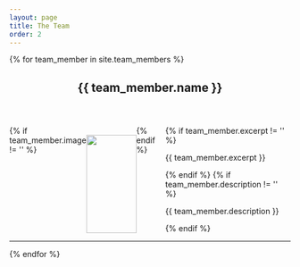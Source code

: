 ```yaml
---
layout: page
title: The Team 
order: 2
---
```




{% for team_member in site.team_members %}
<section>
  <header>
    <h2 style="margin-bottom: 0">{{ team_member.name }}</h2>
    <!-- <h5 style="margin: 0">role: {{ team_member.role }}</h5> -->
  </header>
  
  <div style="display: flex;">
    {% if team_member.image != '' %}
      <div style="margin-top: 1rem; width: 40%; max-width: 12.5rem;">
        <img style="display: block; width: 100%; height: auto;" src="{{ team_member.image }}" />
      </div>
    {% endif %}
    <div style="margin-left: 1rem; width: 100%;">
      {% if team_member.excerpt != '' %}
        <p>{{ team_member.excerpt }}</p>
      {% endif %}
      {% if team_member.description != '' %}
        <p>{{ team_member.description }}</p>
      {% endif %}
    </div>
  </div>
</section>
<hr />
{% endfor %}

